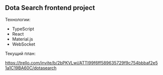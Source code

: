 Dota Search frontend project
-----
Технологии:
 -  TypeScript
 -  React
 -  Material.js
 -  WebSocket

Текущий план:

https://trello.com/invite/b/2bPKVLwi/ATTI99f6ff589635729f9c754bbbaf2e51a1C19BA60C/dotasearch

